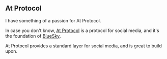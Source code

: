 ## At Protocol

I have something of a passion for At Protocol.

In case you don't know, [At Protocol](https://atproto.com/guides/overview) is a protocol for social media, and it's the foundation of [BlueSky](https://bsky.app).

At Protocol provides a standard layer for social media, and is great to build upon.